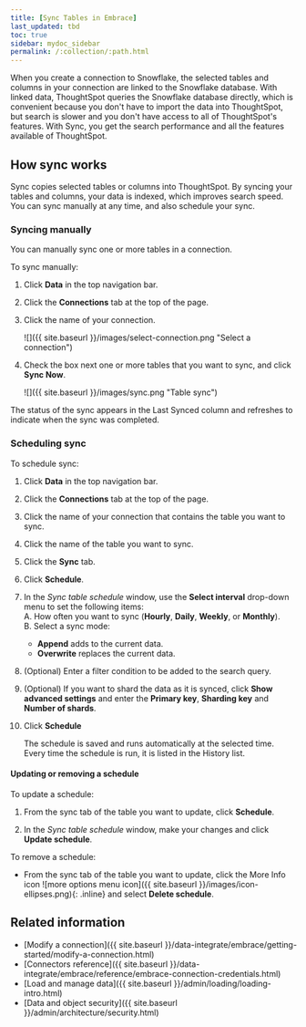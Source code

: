 ```yaml
---
title: [Sync Tables in Embrace]
last_updated: tbd
toc: true
sidebar: mydoc_sidebar
permalink: /:collection/:path.html
---
```

When you create a connection to Snowflake, the selected tables and columns in your connection are linked to the Snowflake database. With linked data, ThoughtSpot queries the Snowflake database directly, which is convenient because you don't have to import the data into ThoughtSpot, but search is slower and you don't have access to all of ThoughtSpot's features. With Sync, you get the search performance and all the features available of ThoughtSpot.

## How sync works

Sync copies selected tables or columns into ThoughtSpot. By syncing your tables and columns, your data is indexed, which improves search speed. You can sync manually at any time, and also schedule your sync.

### Syncing manually

You can manually sync one or more tables in a connection.

To sync manually:

1. Click **Data** in the top navigation bar.

2. Click the **Connections** tab at the top of the page.

3. Click the name of your connection.

    ![]({{ site.baseurl }}/images/select-connection.png "Select a connection")

4. Check the box next one or more tables that you want to sync, and click **Sync Now**.

    ![]({{ site.baseurl }}/images/sync.png "Table sync")

The status of the sync appears in the Last Synced column and refreshes to indicate when the sync was completed.

### Scheduling sync

To schedule sync:

1. Click **Data** in the top navigation bar.

2. Click the **Connections** tab at the top of the page.

3. Click the name of your connection that contains the table you want to sync.

4. Click the name of the table you want to sync.

4. Click the **Sync** tab.

5. Click **Schedule**.

6. In the *Sync table schedule* window, use the **Select interval** drop-down menu to set the following items:  
    A. How often you want to sync (**Hourly**, **Daily**, **Weekly**, or **Monthly**).  
    B. Select a sync mode:
    - **Append** adds to the current data.
    - **Overwrite** replaces the current data.  
7. (Optional) Enter a filter condition to be added to the search query.

8. (Optional) If you want to shard the data as it is synced, click **Show advanced settings** and enter the **Primary key**, **Sharding key** and **Number of shards**.

9. Click **Schedule**

   The schedule is saved and runs automatically at the selected time.  
   Every time the schedule is run, it is listed in the History list.

#### Updating or removing a schedule

To update a schedule:

1. From the sync tab of the table you want to update, click **Schedule**.

2. In the *Sync table schedule* window, make your changes and click **Update schedule**.

To remove a schedule:

- From the sync tab of the table you want to update, click the More Info icon ![more options menu icon]({{ site.baseurl }}/images/icon-ellipses.png){: .inline} and select **Delete schedule**.


## Related information
- [Modify a connection]({{ site.baseurl }}/data-integrate/embrace/getting-started/modify-a-connection.html)
- [Connectors reference]({{ site.baseurl }}/data-integrate/embrace/reference/embrace-connection-credentials.html)
- [Load and manage data]({{ site.baseurl }}/admin/loading/loading-intro.html)
- [Data and object security]({{ site.baseurl }}/admin/architecture/security.html)
